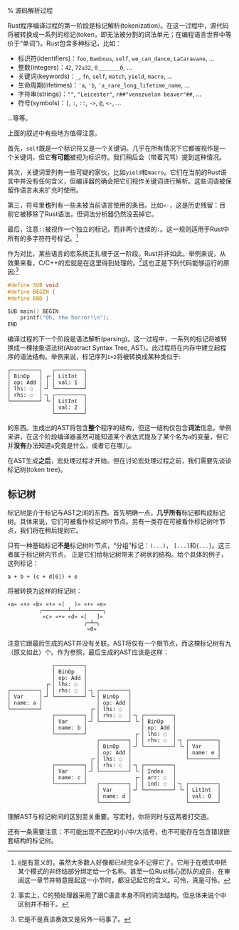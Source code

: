 % 源码解析过程

Rust程序编译过程的第一阶段是标记解析(tokenization)。在这一过程中，源代码将被转换成一系列的标记(token，即无法被分割的词法单元；在编程语言世界中等价于“单词”)。Rust包含多种标记，比如：

- 标识符(identifiers)：`foo`, `Bambous`, `self`, `we_can_dance`, `LaCaravane`, …
- 整数(integers)：`42`, `72u32`, `0_______0`, …
- 关键词(keywords)：`_`, `fn`, `self`, `match`, `yield`, `macro`, …
- 生命周期(lifetimes)：`'a`, `'b`, `'a_rare_long_lifetime_name`, …
- 字符串(strings)：`""`, `"Leicester"`, `r##"venezuelan beaver"##`, …
- 符号(symbols)：`[`, `:`, `::`, `->`, `@`, `<-`, …

…等等。

上面的叙述中有些地方值得注意。

首先，`self`既是一个标识符又是一个关键词。几乎在所有情况下它都被视作是一个关键词，但它**有可能**被视为标识符。我们稍后会（带着咒骂）提到这种情况。

其次，关键词里列有一些可疑的家伙，比如`yield`和`macro`。它们在当前的Rust语言中并没有任何含义，但编译器的确会把它们视作关键词进行解析。这些词语被保留作语言未来扩充时使用。

第三，符号里**也**列有一些未被当前语言使用的条目。比如`<-`，这是历史残留：目前它被移除了Rust语法，但词法分析器仍然没丢掉它。

最后，注意`::`被视作一个独立的标记，而非两个连续的`:`。这一规则适用于Rust中所有的多字符符号标记。[^逝去的@]

[^逝去的@]: `@`是有意义的，虽然大多数人好像都已经完全不记得它了。它用于在模式中把某个模式的非终结部分绑定给一个名称。甚至一位Rust核心团队的成员，在审阅这一章节并特意提起这一小节时，都没记起它的含义。可怜，真是可怜。

作为对比，某些语言的宏系统正扎根于这一阶段。Rust并非如此。举例来说，从效果来看，C/C++的宏就是在这里得到处理的。[^其实不是]这也正是下列代码能够运行的原因:[^这看起来不错]

[^其实不是]: 事实上，C的预处理器采用了跟C语言本身不同的词法结构。但总体来说个中区别并不相干。
[^这看起来不错]: 它是不是真该奏效又是另外一码事了。

```c
#define SUB void
#define BEGIN {
#define END }

SUB main() BEGIN
    printf("Oh, the horror!\n");
END
```

编译过程的下一个阶段是语法解析(parsing)。这一过程中，一系列的标记将被转换成一棵抽象语法树(Abstract Syntax Tree, AST)。此过程将在内存中建立起程序的语法结构。举例来说，标记序列`1+2`将被转换成某种类似于:

```text
┌─────────┐   ┌─────────┐
│ BinOp   │ ┌╴│ LitInt  │
│ op: Add │ │ │ val: 1  │
│ lhs: ◌  │╶┘ └─────────┘
│ rhs: ◌  │╶┐ ┌─────────┐
└─────────┘ └╴│ LitInt  │
              │ val: 2  │
              └─────────┘
```

的东西。生成出的AST将包含**整个**程序的结构，但这一结构仅包含**词法**信息。举例来讲，在这个阶段编译器虽然可能知道某个表达式提及了某个名为`a`的变量，但它并**没有**办法知道`a`究竟是什么，或者它在哪儿。

在AST生成**之后**，宏处理过程才开始。但在讨论宏处理过程之前，我们需要先谈谈标记树(token tree)。

## 标记树

标记树是介于标记与AST之间的东西。首先明确一点，**几乎所有**标记都构成标记树。具体来说，它们可被看作标记树叶节点。另有一类存在可被看作标记树叶节点，我们将在稍后提到它。

只有一种基础标记**不是**标记树叶节点，“分组”标记：`(...)`， `[...]`和`{...}`。这三者属于标记树内节点， 正是它们给标记树带来了树状的结构。给个具体的例子，这列标记：

```ignore
a + b + (c + d[0]) + e
```

将被转换为这样的标记树：

```text
«a» «+» «b» «+» «(   )» «+» «e»
          ╭────────┴──────────╮
           «c» «+» «d» «[   ]»
                        ╭─┴─╮
                         «0»
```

注意它跟最后生成的AST并没有关联。AST将仅有一个根节点，而这棵标记树有九（原文如此）个。作为参照，最后生成的AST应该是这样：

```text
              ┌─────────┐
              │ BinOp   │
              │ op: Add │
            ┌╴│ lhs: ◌  │
┌─────────┐ │ │ rhs: ◌  │╶┐ ┌─────────┐
│ Var     │╶┘ └─────────┘ └╴│ BinOp   │
│ name: a │                 │ op: Add │
└─────────┘               ┌╴│ lhs: ◌  │
              ┌─────────┐ │ │ rhs: ◌  │╶┐ ┌─────────┐
              │ Var     │╶┘ └─────────┘ └╴│ BinOp   │
              │ name: b │                 │ op: Add │
              └─────────┘               ┌╴│ lhs: ◌  │
                            ┌─────────┐ │ │ rhs: ◌  │╶┐ ┌─────────┐
                            │ BinOp   │╶┘ └─────────┘ └╴│ Var     │
                            │ op: Add │                 │ name: e │
                          ┌╴│ lhs: ◌  │                 └─────────┘
              ┌─────────┐ │ │ rhs: ◌  │╶┐ ┌─────────┐
              │ Var     │╶┘ └─────────┘ └╴│ Index   │
              │ name: c │               ┌╴│ arr: ◌  │
              └─────────┘   ┌─────────┐ │ │ ind: ◌  │╶┐ ┌─────────┐
                            │ Var     │╶┘ └─────────┘ └╴│ LitInt  │
                            │ name: d │                 │ val: 0  │
                            └─────────┘                 └─────────┘
```

理解AST与标记树间的区别至关重要。写宏时，你将同时与这两者打交道。

还有一条需要注意：不可能出现不匹配的小/中/大括号，也不可能存在包含错误嵌套结构的标记树。

